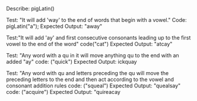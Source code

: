 Describe: pigLatin()

Test: "It will add 'way' to the end of words that begin with a vowel."
Code: pigLatin("a");
Expected Output: "away"

Test:"It will add 'ay' and first consecutive consonants leading up to the first vowel to the end of the word"
code("cat")
Expected Output: "atcay"

Test: "Any word with a qu in it will move anything qu to the end with an added "ay"
code: ("quick")
Expected Output: ickquay

Test: "Any word with qu and letters preceding the qu will move the preceding letters to the end and then act according to the vowel and consonant addition rules
code: ("squeal")
Expected Output: "quealsay"
code: ("acquire")
Expected Output: "quireacay

